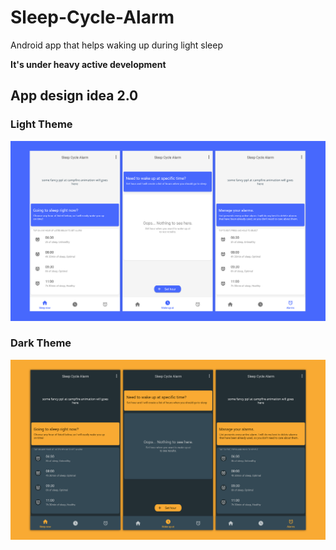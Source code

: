 # Sleep-Cycle-Alarm

Android app that helps waking up during light sleep

__It's under heavy active development__

## App design idea 2.0

### Light Theme

![Light theme preview](./ui-idea-2.0/presentation/light_theme.png)

### Dark Theme

![Dark theme preview](./ui-idea-2.0/presentation/dark_theme.png)
